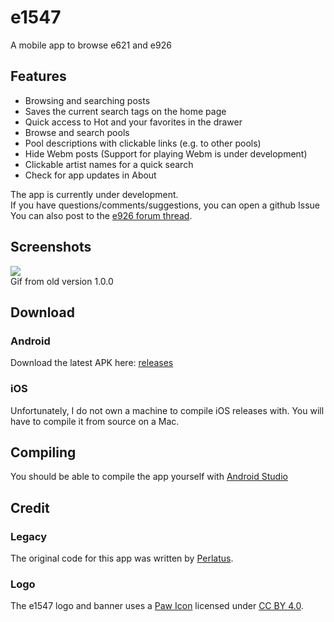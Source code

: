# e1547  
A mobile app to browse e621 and e926  

## Features  

- Browsing and searching posts
- Saves the current search tags on the home page
- Quick access to Hot and your favorites in the drawer
- Browse and search pools
- Pool descriptions with clickable links (e.g. to other pools)
- Hide Webm posts (Support for playing Webm is under development)
- Clickable artist names for a quick search
- Check for app updates in About
  

The app is currently under development.  
If you have questions/comments/suggestions, you can open a github Issue  
You can also post to the [e926 forum thread](https://e926.net/forum_topics/25854).  

## Screenshots  
  
![](https://github.com/perlatus/e1547/raw/master/gif/v1.0.0.gif)  
Gif from old version 1.0.0

## Download  

### Android  
Download the latest APK here: [releases](https://github.com/clragon/e1547/releases/latest)

### iOS  
Unfortunately, I do not own a machine to compile iOS releases with.
You will have to compile it from source on a Mac.

## Compiling
You should be able to compile the app yourself with [Android Studio](https://developer.android.com/studio)


## Credit

### Legacy
The original code for this app was written by [Perlatus](https://github.com/perlatus).

### Logo
The e1547 logo and banner uses a [Paw Icon](https://fontawesome.com/icons/paw?style=solid) licensed under [CC BY 4.0](https://creativecommons.org/licenses/by/4.0/).
